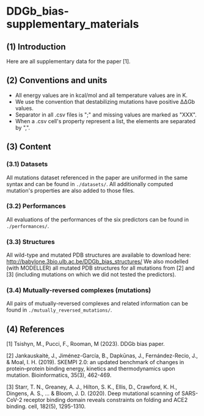 
# DDGb_bias-supplementary_materials


## (1) Introduction
Here are all supplementary data for the paper [1].


## (2) Conventions and units
- All energy values are in kcal/mol and all temperature values are in K.
- We use the convention that destabilizing mutations have positive ΔΔGb values.
- Separator in all .csv files is ";" and missing values are marked as "XXX".
- When a .csv cell's property represent a list, the elements are separated by ",".


## (3) Content

### (3.1) Datasets
All mutations dataset referenced in the paper are uniformed in the same syntax and can be found in `./datasets/`.
All additionally computed mutation's properties are also added to those files.

### (3.2) Performances
All evaluations of the performances of the six predictors can be found in `./performances/`.

### (3.3) Structures
All wild-type and mutated PDB structures are available to download here: http://babylone.3bio.ulb.ac.be/DDGb_bias_structures/
We also modelled (with MODELLER) all mutated PDB structures for all mutations from [2] and [3]
(including mutations on which we did not tested the predictors).

### (3.4) Mutually-reversed complexes (mutations)
All pairs of mutually-reversed complexes and related information can be found in `./mutually_reversed_mutations/`.


## (4) References
  [1] Tsishyn, M., Pucci, F., Rooman, M (2023). DDGb bias paper.

  [2] Jankauskaitė, J., Jiménez-García, B., Dapkūnas, J., Fernández-Recio, J., & Moal, I. H. (2019). SKEMPI 2.0: an updated benchmark of changes in protein–protein binding energy, kinetics and thermodynamics upon mutation. Bioinformatics, 35(3), 462-469.

  [3] Starr, T. N., Greaney, A. J., Hilton, S. K., Ellis, D., Crawford, K. H., Dingens, A. S., ... & Bloom, J. D. (2020). Deep mutational scanning of SARS-CoV-2 receptor binding domain reveals constraints on folding and ACE2 binding. cell, 182(5), 1295-1310.
